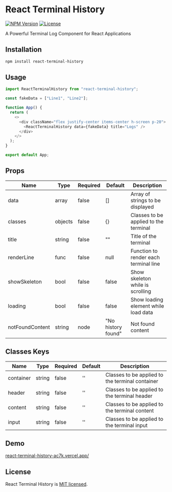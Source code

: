 # React Terminal History

[![NPM Version](https://img.shields.io/npm/v/react-terminal-history.svg)](https://www.npmjs.com/package/react-terminal-history)
[![License](https://img.shields.io/badge/license-MIT-blue.svg)](https://github.com/oleyva93/react-terminal-history/blob/master/LICENSE)

A Powerful Terminal Log Component for React Applications

## Installation

```bash
npm install react-terminal-history
```

## Usage

```javascript
import ReactTerminalHistory from "react-terminal-history";

const fakeData = ["Line1", "Line2"];

function App() {
  return (
    <>
      <div className="flex justify-center items-center h-screen p-20">
        <ReactTerminalHistory data={fakeData} title="Logs" />
      </div>
    </>
  );
}

export default App;
```

## Props

| Name            | Type    | Required | Default            | Description                           |
| --------------- | ------- | -------- | ------------------ | ------------------------------------- |
| data            | array   | false    | []                 | Array of strings to be displayed      |
| classes         | objects | false    | {}                 | Classes to be applied to the terminal |
| title           | string  | false    | ""                 | Title of the terminal                 |
| renderLine      | func    | false    | null               | Function to render each terminal line |
| showSkeleton    | bool    | false    | false              | Show skeleton while is scrolling      |
| loading         | bool    | false    | false              | Show loading element while load data  |
| notFoundContent | string  | node     | "No history found" | Not found content                     |

## Classes Keys

| Name      | Type   | Required | Default | Description                                     |
| --------- | ------ | -------- | ------- | ----------------------------------------------- |
| container | string | false    | ''      | Classes to be applied to the terminal container |
| header    | string | false    | ''      | Classes to be applied to the terminal header    |
| content   | string | false    | ''      | Classes to be applied to the terminal content   |
| input     | string | false    | ''      | Classes to be applied to the terminal input     |

## Demo

[react-terminal-history-ac7k.vercel.app/](https://react-terminal-history-ac7k.vercel.app/)

## License

React Terminal History is [MIT licensed](./LICENSE).
